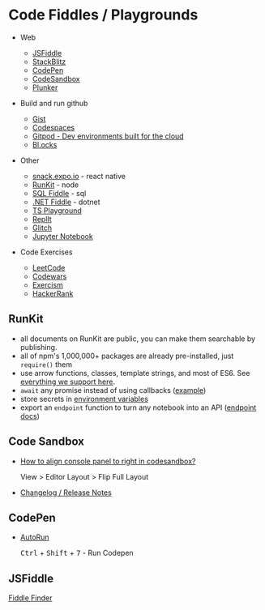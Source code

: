 
# Code Fiddles / Playgrounds

* Web
  * [JSFiddle](https://jsfiddle.net/user/KyleMit/fiddles/)
  * [StackBlitz](https://stackblitz.com/@KyleMit)
  * [CodePen](https://codepen.io/KyleMit)
  * [CodeSandbox](https://codesandbox.io/u/KyleMit)
  * [Plunker](https://plnkr.co/users/KyleMit/plunks)


* Build and run github
  * [Gist](https://gist.github.com/KyleMit)
  * [Codespaces](https://github.com/features/codespaces)
  * [Gitpod - Dev environments built for the cloud](https://www.gitpod.io/)
  * [Bl.ocks](https://bl.ocks.org/)

* Other
  * [snack.expo.io](https://snack.expo.io/) - react native
  * [RunKit](https://runkit.com/home) - node
  * [SQL Fiddle](http://sqlfiddle.com/) - sql
  * [.NET Fiddle](https://dotnetfiddle.net/) - dotnet
  * [TS Playground](https://www.typescriptlang.org/play)
  * [ReplIt](https://replit.com/)
  * [Glitch](https://glitch.com/)
  * [Jupyter Notebook](https://github.com/jupyter/notebook)

* Code Exercises
  * [LeetCode](https://leetcode.com/KyleMit/)
  * [Codewars](https://www.codewars.com/users/KyleMit)
  * [Exercism](https://exercism.org/dashboard)
  * [HackerRank](https://www.hackerrank.com/dashboard)

## RunKit

* all documents on RunKit are public, you can make them searchable by publishing.
* all of npm's 1,000,000+ packages are already pre-installed, just `require()` them
* use arrow functions, classes, template strings, and most of ES6. See [everything we support here](https://runkit.com/runkit/es6-and-es7-support).
* `await` any promise instead of using callbacks ([example](https://runkit.com/docs/await))
* store secrets in [environment variables](https://runkit.com/settings/environment#environment)
* export an `endpoint` function to turn any notebook into an API ([endpoint docs](https://runkit.com/docs/endpoint))


## Code Sandbox

* [How to align console panel to right in codesandbox?](https://stackoverflow.com/q/59099355/1366033)

  View > Editor Layout > Flip Full Layout

* [Changelog / Release Notes](https://codesandbox.io/changelog)

## CodePen

* [AutoRun](https://blog.codepen.io/2013/04/04/auto-run-in-javascript-now-optional/)

  <kbd>Ctrl</kbd> + <kbd>Shift</kbd> + <kbd>7</kbd> - Run Codepen

## JSFiddle

[Fiddle Finder](https://jsfiddle.net/KyleMit/y8ah3nf7/)

